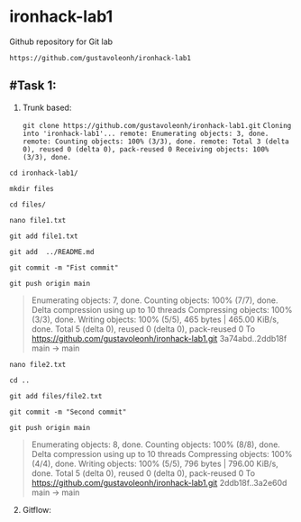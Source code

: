 # ironhack-lab1
Github repository for Git lab

`https://github.com/gustavoleonh/ironhack-lab1`

## #Task 1:

1. Trunk based:

	`git clone https://github.com/gustavoleonh/ironhack-lab1.git`
	 `Cloning into 'ironhack-lab1'...
remote: Enumerating objects: 3, done.
remote: Counting objects: 100% (3/3), done.
remote: Total 3 (delta 0), reused 0 (delta 0), pack-reused 0
Receiving objects: 100% (3/3), done.`

`cd ironhack-lab1/`

`mkdir files`

`cd files/`

`nano file1.txt`

`git add file1.txt`

`git add  ../README.md`

`git commit -m "Fist commit"`

`git push origin main`

> Enumerating objects: 7, done.
Counting objects: 100% (7/7), done.
Delta compression using up to 10 threads
Compressing objects: 100% (3/3), done.
Writing objects: 100% (5/5), 465 bytes | 465.00 KiB/s, done.
Total 5 (delta 0), reused 0 (delta 0), pack-reused 0
To https://github.com/gustavoleonh/ironhack-lab1.git
   3a74abd..2ddb18f  main -> main
   
   `nano file2.txt`
   
   `cd ..`
   
   `git add files/file2.txt`
   
   `git commit -m "Second commit"`
   
   `git push origin main`
   
>    Enumerating objects: 8, done.
Counting objects: 100% (8/8), done.
Delta compression using up to 10 threads
Compressing objects: 100% (4/4), done.
Writing objects: 100% (5/5), 796 bytes | 796.00 KiB/s, done.
Total 5 (delta 0), reused 0 (delta 0), pack-reused 0
To https://github.com/gustavoleonh/ironhack-lab1.git
   2ddb18f..3a2e60d  main -> main
	
2. Gitflow:
	 